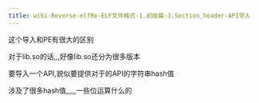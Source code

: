 ```yaml
---
title: wiki-Reverse-elfRe-ELF文件格式-1.初级篇-3.Section_header-API导入
---
```

这个导入和PE有很大的区别

对于lib.so的话,,,好像lib.so还分为很多版本

要导入一个API,貌似要提供对于的API的字符串hash值





涉及了很多hash值,,,,,一些位运算什么的

